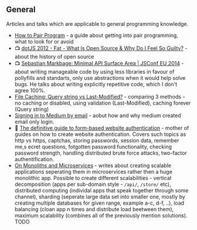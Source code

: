 ## General
Articles and talks which are applicable to general programming knowledge.

- [How to Pair Program](https://medium.com/@dickeyxxx/how-to-pair-program-d6741077e513) - a guide about getting into pair programming, what to look for or avoid
- :tv: [dotJS 2012 - Fat - What Is Open Source & Why Do I Feel So Guilty?](https://www.youtube.com/watch?v=UIDb6VBO9os) - about the history of open source
- :tv: [Sebastian Markbage: Minimal API Surface Area | JSConf EU 2014](https://youtu.be/4anAwXYqLG8) - about writing manageable code by using less libraries in favour of pollyfills and standarts, only use abstractions when it would help solve bugs. He talks about writing explicitly repetitive code, which I don't agree 100%.
- [File Caching: Query string vs Last-Modified?](http://stackoverflow.com/a/23604412) - comparing 3 methods - no caching or disabled, using validation (Last-Modified), caching forever (Query string)
- [Signing in to Medium by email](https://medium.com/the-story/signing-in-to-medium-by-email-aacc21134fcd) - aobut how and why medium created email only login.
- :notebook: [The definitive guide to form-based website authentication](http://stackoverflow.com/a/477578) - mother of guides on how to create website authentication. Covers such topics as http vs https, captchas, storing passwords, session data, remember me,s ecret questions, fotgotten password functionality, checking password strength, handling distributed brute force attacks, two-factor authentification.
- [On Monoliths and Microservices](http://dev.otto.de/2015/09/30/on-monoliths-and-microservices/) - writes about creating scalable applications seperating them in microservices rather then a huge monolithic app. Possible to create different scalabilities - vertical decomposition (apps per sub-domain style - `/api/`, `/store/` etc), distributed computing (individal apps that speak together through some channel), sharding (seperate large data set into smaller one, mostly by creating multiple databases for given range, example a-c, d-f, ..), load balancing (cloan app n times and distribute load beetween them), maximum scalability (combines all of the previously mention solutions). TODO

